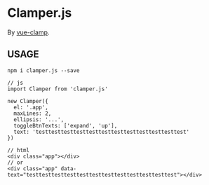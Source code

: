# Clamper.js

By [vue-clamp](https://github.com/Justineo/vue-clamp).


## USAGE

```
npm i clamper.js --save
```

```
// js
import Clamper from 'clamper.js'

new Clamper({
  el: '.app',
  maxLines: 2,
  ellipsis: '...',
  toggleBtnTexts: ['expand', 'up'],
  text: 'testtesttesttesttesttesttesttesttesttesttesttest'
})

// html
<div class="app"></div>
// or
<div class="app" data-text="testtesttesttesttesttesttesttesttesttesttesttest"></div>
```

